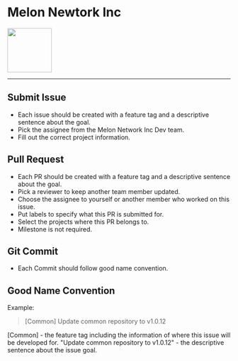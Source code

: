 # Melon Newtork Inc

<img src="https://avatars.githubusercontent.com/u/104064333?s=400&u=fe08053ed0a72719e2ea4bb0229766ef9b4fdfee&v=4" width="100">

----

## Submit Issue

- Each issue should be created with a feature tag and a descriptive sentence about the goal.
- Pick the assignee from the Melon Network Inc Dev team.
- Fill out the correct project information.

## Pull Request

- Each PR should be created with a feature tag and a descriptive sentence about the goal.
- Pick a reviewer to keep another team member updated.
- Choose the assignee to yourself or another member who worked on this issue.
- Put labels to specify what this PR is submitted for.
- Select the projects where this PR belongs to.
- Milestone is not required.

## Git Commit

- Each Commit should follow good name convention.

## Good Name Convention

Example:
> [Common] Update common repository to v1.0.12

[Common] - the feature tag including the information of where this issue will be developed for.
"Update common repository to v1.0.12" - the descriptive sentence about the issue goal.
